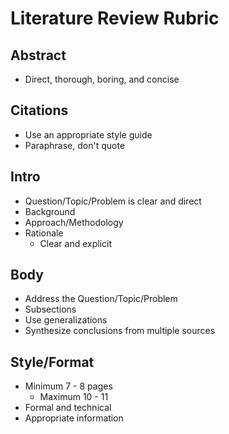 # Literature Review Rubric

## Abstract
* Direct, thorough, boring, and concise

## Citations
* Use an appropriate style guide
* Paraphrase, don't quote

## Intro
* Question/Topic/Problem is clear and direct
* Background
* Approach/Methodology 
* Rationale
    * Clear and explicit

## Body
* Address the Question/Topic/Problem
* Subsections
* Use generalizations
* Synthesize conclusions from multiple sources

## Style/Format
* Minimum 7 - 8 pages
    * Maximum 10 - 11
* Formal and technical
* Appropriate information

